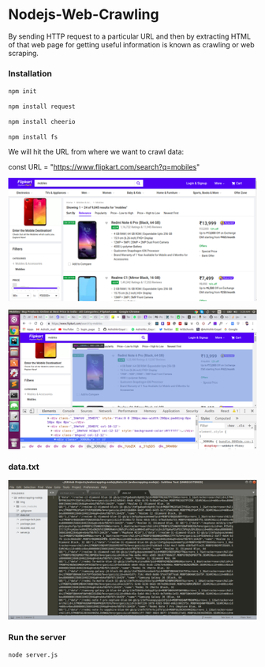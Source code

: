 # Nodejs-Web-Crawling
By sending HTTP request to a particular URL and then by extracting HTML of that web page for getting useful information is known as crawling or web scraping.

### Installation

`npm init`

`npm install request`

`npm install cheerio`

`npm install fs`

We will hit the URL from where we want to crawl data:

const URL = "https://www.flipkart.com/search?q=mobiles"

![Image](https://github.com/vinaysomawat/Nodejs-Web-Crawling/blob/master/Img/Selection_103-1.png)

![Image](https://github.com/vinaysomawat/Nodejs-Web-Crawling/blob/master/Img/Screenshot-from-2018-12-17-03-26-35.png)

### data.txt
![Image](https://github.com/vinaysomawat/Nodejs-Web-Crawling/blob/master/Img/Screenshot%20from%202019-08-24%2009-28-39.png)

### Run the server
`node server.js`
